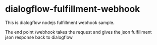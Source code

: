 # dialogflow-fulfillment-webhook

This is dialogflow nodejs fulfillment webhook sample.

The end point /webhook takes the request and gives the json fulfillment json response back to dialogflow
